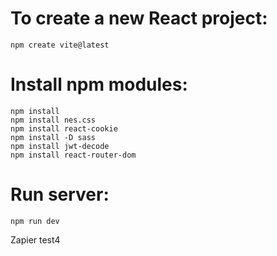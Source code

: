 # To create a new React project:

    npm create vite@latest

# Install npm modules:
    npm install
    npm install nes.css
    npm install react-cookie
    npm install -D sass
    npm install jwt-decode
    npm install react-router-dom

# Run server:

    npm run dev

Zapier test4
